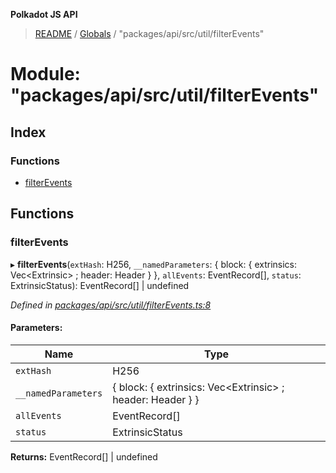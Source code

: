 **Polkadot JS API**

> [README](../README.md) / [Globals](../globals.md) / "packages/api/src/util/filterEvents"

# Module: "packages/api/src/util/filterEvents"

## Index

### Functions

* [filterEvents](_packages_api_src_util_filterevents_.md#filterevents)

## Functions

### filterEvents

▸ **filterEvents**(`extHash`: H256, `__namedParameters`: { block: { extrinsics: Vec\<Extrinsic> ; header: Header  }  }, `allEvents`: EventRecord[], `status`: ExtrinsicStatus): EventRecord[] \| undefined

*Defined in [packages/api/src/util/filterEvents.ts:8](https://github.com/polkadot-js/api/blob/e055438c5/packages/api/src/util/filterEvents.ts#L8)*

#### Parameters:

Name | Type |
------ | ------ |
`extHash` | H256 |
`__namedParameters` | { block: { extrinsics: Vec\<Extrinsic> ; header: Header  }  } |
`allEvents` | EventRecord[] |
`status` | ExtrinsicStatus |

**Returns:** EventRecord[] \| undefined
